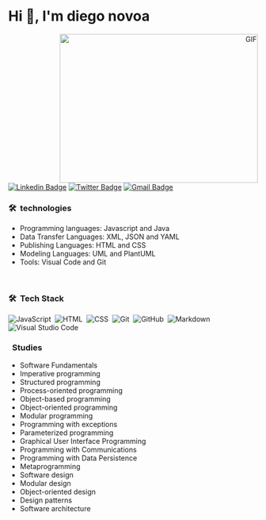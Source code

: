 # Hi 👋, I'm diego novoa

<a target="_blank" align="right">
  <img align="right" top="500" height="300" width="400" alt="GIF" src="https://media1.giphy.com/media/v1.Y2lkPTc5MGI3NjExbXdldTd1cXdxcXByZzJsbXRnYzV0eDc3dXFiYjV2b3FmY2FkaWxpNiZlcD12MV9pbnRlcm5hbF9naWZfYnlfaWQmY3Q9Zw/qgQUggAC3Pfv687qPC/giphy.gif">
</a>

[![Linkedin Badge](https://img.shields.io/badge/-diego-blue?style=flat&logo=Linkedin&logoColor=white&link=https://www.linkedin.com/in/diego-novoa-317787202/)](https://www.linkedin.com/feed/)
[![Twitter Badge](https://img.shields.io/badge/-_@diegonovoa1981-1ca0f1?style=flat&labelColor=1ca0f1&logo=twitter&logoColor=white&link=https://twitter.com/diegonovoa1981)](https://twitter.com/diegonovoa1981)
[![Gmail Badge](https://img.shields.io/badge/-diegonovoa1981-c14438?style=flat&logo=Gmail&logoColor=white&link=mailto:diegonovoa1981@gmail.com)](mailto:diegonovoa1981@gmail.com)

### 🛠 &nbsp;technologies

- Programming languages:
Javascript and Java
- Data Transfer Languages:
XML, JSON and YAML
- Publishing Languages:
HTML and CSS
- Modeling Languages:
UML and PlantUML
- Tools:
Visual Code and Git


<br/>

### 🛠 &nbsp;Tech Stack
![JavaScript](https://img.shields.io/badge/-JavaScript-05122A?style=flat&logo=javascript)&nbsp;
![HTML](https://img.shields.io/badge/-HTML-05122A?style=flat&logo=HTML5)&nbsp;
![CSS](https://img.shields.io/badge/-CSS-05122A?style=flat&logo=CSS3&logoColor=1572B6)&nbsp;
![Git](https://img.shields.io/badge/-Git-05122A?style=flat&logo=git)&nbsp;
![GitHub](https://img.shields.io/badge/-GitHub-05122A?style=flat&logo=github)&nbsp;
![Markdown](https://img.shields.io/badge/-Markdown-05122A?style=flat&logo=markdown)\
![Visual Studio Code](https://img.shields.io/badge/-Visual%20Studio%20Code-05122A?style=flat&logo=visual-studio-code&logoColor=007ACC)&nbsp;

### &nbsp; Studies

- Software Fundamentals
- Imperative programming
- Structured programming
- Process-oriented programming
- Object-based programming
- Object-oriented programming
- Modular programming
- Programming with exceptions
- Parameterized programming
- Graphical User Interface Programming
- Programming with Communications
- Programming with Data Persistence
- Metaprogramming
- Software design
- Modular design
- Object-oriented design
- Design patterns
- Software architecture






